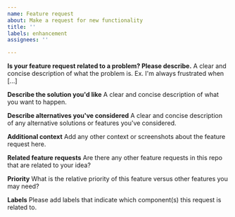 ```yaml
---
name: Feature request
about: Make a request for new functionality
title: ''
labels: enhancement
assignees: ''

---
```


**Is your feature request related to a problem? Please describe.**
A clear and concise description of what the problem is. Ex. I'm always frustrated when [...]

**Describe the solution you'd like**
A clear and concise description of what you want to happen.

**Describe alternatives you've considered**
A clear and concise description of any alternative solutions or features you've considered.

**Additional context**
Add any other context or screenshots about the feature request here.

**Related feature requests**
Are there any other feature requests in this repo that are related to your idea?

**Priority**
What is the relative priority of this feature versus other features you may need?

**Labels**
Please add labels that indicate which component(s) this request is related to.
